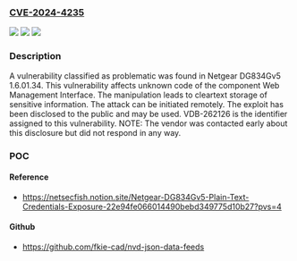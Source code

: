 ### [CVE-2024-4235](https://cve.mitre.org/cgi-bin/cvename.cgi?name=CVE-2024-4235)
![](https://img.shields.io/static/v1?label=Product&message=DG834Gv5&color=blue)
![](https://img.shields.io/static/v1?label=Version&message=%3D%201.6.01.34%20&color=brighgreen)
![](https://img.shields.io/static/v1?label=Vulnerability&message=CWE-312%20Cleartext%20Storage%20of%20Sensitive%20Information&color=brighgreen)

### Description

A vulnerability classified as problematic was found in Netgear DG834Gv5 1.6.01.34. This vulnerability affects unknown code of the component Web Management Interface. The manipulation leads to cleartext storage of sensitive information. The attack can be initiated remotely. The exploit has been disclosed to the public and may be used. VDB-262126 is the identifier assigned to this vulnerability. NOTE: The vendor was contacted early about this disclosure but did not respond in any way.

### POC

#### Reference
- https://netsecfish.notion.site/Netgear-DG834Gv5-Plain-Text-Credentials-Exposure-22e94fe066014490bebd349775d10b27?pvs=4

#### Github
- https://github.com/fkie-cad/nvd-json-data-feeds

